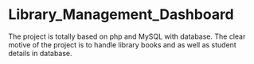 # Library_Management_Dashboard
The project is totally based on php and MySQL with database. The clear motive of the project is to handle library books and as well as student details in database.
